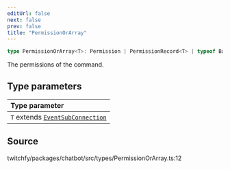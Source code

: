 ```yaml
---
editUrl: false
next: false
prev: false
title: "PermissionOrArray"
---
```


```ts
type PermissionOrArray<T>: Permission | PermissionRecord<T> | typeof BasePermission;
```

The permissions of the command.

## Type parameters

| Type parameter |
| :------ |
| `T` extends [`EventSubConnection`](/api/chatbot/enumerations/eventsubconnection/) |

## Source

twitchfy/packages/chatbot/src/types/PermissionOrArray.ts:12
